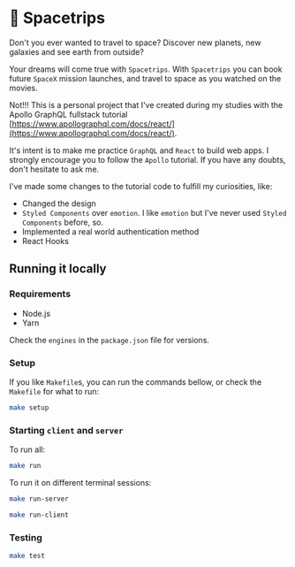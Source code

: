 # 🚀 Spacetrips

Don't you ever wanted to travel to space? Discover new planets, new galaxies
and see earth from outside?

Your dreams will come true with `Spacetrips`. With `Spacetrips` you can book
future `SpaceX` mission launches, and travel to space as you watched on the
movies.

Not!!! This is a personal project that I've created during my studies with
the Apollo GraphQL fullstack tutorial [https://www.apollographql.com/docs/react/](https://www.apollographql.com/docs/react/).

It's intent is to make me practice `GraphQL` and `React` to build web apps. I
strongly encourage you to follow the `Apollo` tutorial. If you have any doubts,
don't hesitate to ask me.

I've made some changes to the tutorial code to fulfill my curiosities, like:

- Changed the design
- `Styled Components` over `emotion`. I like `emotion` but I've never used
  `Styled Components` before, so.
- Implemented a real world authentication method
- React Hooks

## Running it locally

### Requirements

- Node.js
- Yarn

Check the `engines` in the `package.json` file for versions.

### Setup

If you like `Makefile`s, you can run the commands bellow, or check the
`Makefile` for what to run:

```sh
make setup
```

### Starting `client` and `server`

To run all:

```sh
make run
```

To run it on different terminal sessions:

```sh
make run-server
```

```sh
make run-client
```

### Testing

```sh
make test
```
